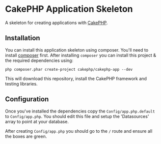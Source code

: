 # CakePHP Application Skeleton

A skeleton for creating applications with [CakePHP](http://cakephp.org).

## Installation

You can install this application skeleton using composer. You'll need to install
[composer](http://getcomposer.org/doc/00-intro.md) first. After installing `composer`
you can install this project & the required dependencies using:

	php composer.phar create-project cakephp/cakephp-app --dev

This will download this repository, install the CakePHP framework and testing libraries.

## Configuration

Once you've installed the dependencies copy the `Config/app.php.default` to `Config/app.php`.
You should edit this file and setup the 'Datasources' array to point at your database.

After creating `Config/app.php` you should go to the `/` route and ensure all the boxes are green.
